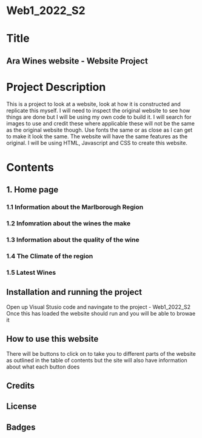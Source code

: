 # Web1_2022_S2
# Title
## Ara Wines website - Website Project 

# Project Description
This is a project to look at a website, look at how it is constructed and replicate this myself. I will need to inspect the original website to see how things are done but I will be using my own code to build it.
I will search for images to use and credit these where applicable these will not be the same as the original website though. Use fonts the same or as close as I can get to make it look the same. The website will have the same features as the original. 
I will be using HTML, Javascript and CSS to create this website. 

# Contents
 ## 1. Home page
 ### 1.1 Information about the Marlborough Region
 ### 1.2 Infomration about the wines the make
 ### 1.3 Information about the quality of the wine
 ### 1.4 The Climate of the region
 ### 1.5 Latest Wines
 
 ## Installation and running the project
 Open up Visual Stusio code and navingate to the project - Web1_2022_S2
 Once this has loaded the website should run and you will be able to browae it
 
 ## How to use this website
There will be buttons to click on to take you to different parts of the website as outlined in the table of contents but the site will also have information about what each button does

## Credits

## License 

## Badges
